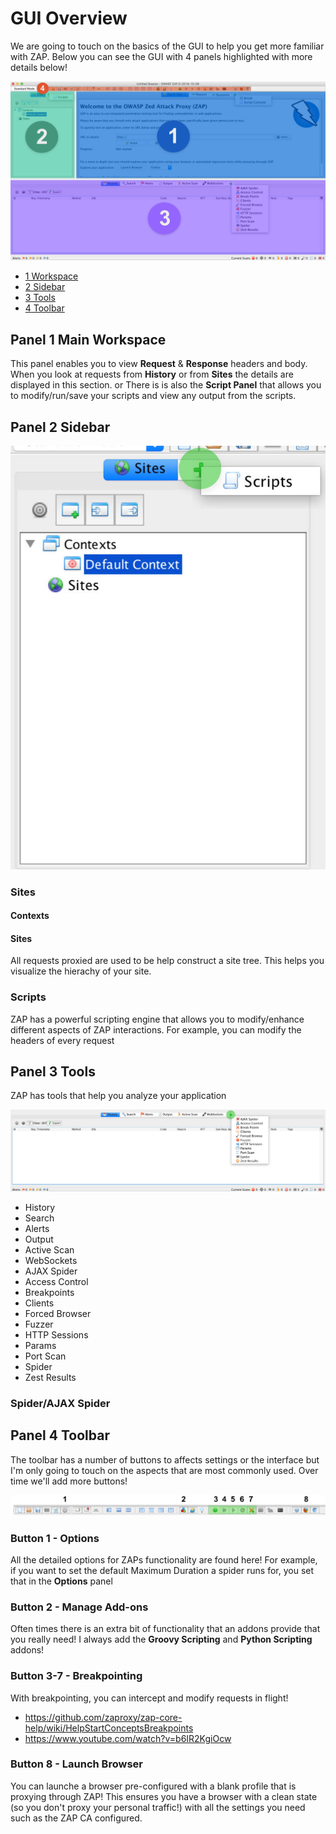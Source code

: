 # GUI Overview
We are going to touch on the basics of the GUI to help you get more familiar with ZAP. Below you can see the GUI with 4 panels highlighted with more details below!

![Main overview](assets/images/zap-gui-main.jpg)

- [1 Workspace](#panel-1-workspace)
- [2 Sidebar](#panel-2-sidebar)
- [3 Tools](#panel-3-tools)
- [4 Toolbar](#panel-4-toolbar)

## Panel 1 Main Workspace
This panel enables you to view **Request** & **Response** headers and body. When you look at requests from **History** or from **Sites** the details are displayed in this section. or There is is also the **Script Panel** that allows you to modify/run/save your scripts and view any output from the scripts. 



## Panel 2 Sidebar
![Panel 2](assets/images/zap-gui-panel-2.jpg)
### Sites

#### Contexts

#### Sites
All requests proxied are used to be help construct a site tree. This helps you visualize the hierachy of your site. 


### Scripts
ZAP has a powerful scripting engine that allows you to modify/enhance different aspects of ZAP interactions. For example, you can modify the headers of every request 

## Panel 3 Tools
ZAP has tools that help you analyze your application

![Panel 3](assets/images/zap-gui-panel-3.jpg)

- History
- Search 
- Alerts
- Output
- Active Scan
- WebSockets
- AJAX Spider
- Access Control
- Breakpoints
- Clients
- Forced Browser
- Fuzzer
- HTTP Sessions
- Params
- Port Scan
- Spider
- Zest Results

### Spider/AJAX Spider



## Panel 4 Toolbar
The toolbar has a number of buttons to affects settings or the interface but I'm only going to touch on the aspects that are most commonly used. Over time we'll add more buttons!

![Panel 4](assets/images/zap-toolbar.png)

### Button 1 - Options
All the detailed options for ZAPs functionality are found here! For example, if you want to set the default Maximum Duration a spider runs for, you set that in the **Options** panel

### Button 2 - Manage Add-ons
Often times there is an extra bit of functionality that an addons provide that you really need! I always add the **Groovy Scripting** and **Python Scripting** addons!

### Button 3-7 - Breakpointing
With breakpointing, you can intercept and modify requests in flight!

- https://github.com/zaproxy/zap-core-help/wiki/HelpStartConceptsBreakpoints
- https://www.youtube.com/watch?v=b6IR2KgiOcw

### Button 8 - Launch Browser
You can launche a browser pre-configured with a blank profile that is proxying through ZAP! This ensures you have a browser with a clean state (so you don't proxy your personal traffic!) with all the settings you need such as the ZAP CA configured.